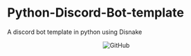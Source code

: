 # Python-Discord-Bot-template
A discord bot template in python using Disnake

<p align="center">
  <img alt="GitHub" src="https://img.shields.io/github/license/Snipy7374/Python-Discord-Bot-template">
</p>
